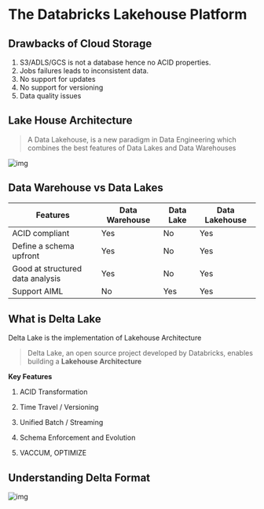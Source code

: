 # The Databricks Lakehouse Platform

## Drawbacks of Cloud Storage

1. S3/ADLS/GCS is not a database hence no ACID properties.
2. Jobs failures leads to inconsistent data.
3. No support for updates
4. No support for versioning
5. Data quality issues

## Lake House Architecture

> A Data Lakehouse, is a new paradigm in Data Engineering which combines the best features of Data Lakes and Data Warehouses

![img](https://lh7-rt.googleusercontent.com/docsz/AD_4nXd7DO7fttOwVnvtwrWgUweCo7o4TgQAFYeppq12nxrfEgH4OTyP8um58ObB2hYbqqjfZ6lE6oQOjucbziafFOcMtMxHJvB8rzic-5lqXQKYp0zzcXdRex2w3hhGecEzk68Yt4L0maDEUqechvx6gn4JgDn-?key=4Rz5oAhaCGSXjS-ndVjNeA)

## Data Warehouse vs Data Lakes

| Features                         | Data Warehouse | Data Lake | Data Lakehouse |
| -------------------------------- | -------------- | --------- | -------------- |
| ACID compliant                   | Yes            | No        | Yes            |
| Define a schema upfront          | Yes            | No        | Yes            |
| Good at structured data analysis | Yes            | No        | Yes            |
| Support AIML                     | No             | Yes       | Yes            |

## What is Delta Lake

Delta Lake is the implementation of Lakehouse Architecture

> Delta Lake, an open source project developed by Databricks, enables building a **Lakehouse Architecture**

**Key Features**

1. ACID Transformation

2. Time Travel / Versioning

3. Unified Batch / Streaming

4. Schema Enforcement and Evolution

5. VACCUM, OPTIMIZE

   



## Understanding Delta Format

![img](https://lh7-rt.googleusercontent.com/docsz/AD_4nXcqhuI5Td6cwxMABJWsbButMwwha94JlKcztYsH9IUm6unA5OCc3xe0cf7bhFWP1Tmvo-sxmtQ5WRg7kasjKgyPOMllV2lkBlqi4LKz6RoVGWJY4Maop-r-JOv8Mv9mgpyDWWhKYKOpjB7jAIH7OdqAA1Vb?key=4Rz5oAhaCGSXjS-ndVjNeA)



